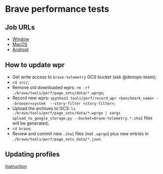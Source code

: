 # Brave performance tests

## Job URLs

* [Window](<https://ci.brave.com/job/brave-browser-test-perf-windows/>)
* [MacOS](<https://ci.brave.com/job/brave-browser-test-perf-macos/>)
* [Android](<https://ci.brave.com/job/brave-browser-test-perf-android/>)

## How to update wpr

* Get write access to `brave-telemetry` GCS bucket (ask @devops-team);
* `cd src/`;
* Remove old downloaded wprs: `rm -rf ./brave/tools/perf/page_sets/data/*.wprgo`;
* Record new wprs: `vpython3 tools/perf/record_wpr <benchmark_name> --browser=system  --story-filter <story-filter>`;
* Upload the archives to GCS: `ls ./brave/tools/perf/page_sets/data/*.wprgo | xargs upload_to_google_storage.py --bucket=brave-telemetry`.
  `*.sha1` files will be generated;
* `cd brave`;
* Review and commit new `.sha1` files (not `.wprgo`) plus new entries in
  `./brave/tools/perf/page_sets_data/*.json`.

## Updating profiles

[Instruction](./updating_test_profiles.md)
